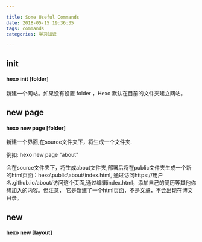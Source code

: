 ```yaml
---

title: Some Useful Commands
date: 2018-05-15 19:36:35
tags: commands
categories: 学习知识

---
```


## init

#### hexo init [folder]

新建一个网站。如果没有设置 folder ，Hexo 默认在目前的文件夹建立网站。

<!-- more -->

## new page

#### hexo new page [folder]
新建一个界面,在source文件夹下，将生成一个文件夹.

例如: hexo new page "about"

会在source文件夹下，将生成about文件夹,部署后将在public文件夹生成一个新的html页面：hexo\public\about\index.html,
通过访问https://用户名.github.io/about/访问这个页面,通过编辑index.html，添加自己的简历等其他你想加入的内容。但注意，
它是新建了一个html页面，不是文章，不会出现在博文目录。


## new

#### hexo new [layout] <title> ####

新建一篇文章。如果没有设置 layout 的话，默认使用 _config.yml 中的 default_layout 参数代替。如果标题包含空格的话，请使用引号括起来。

## server ##

#### hexo server ####

启动服务器。默认情况下，访问网址为： http://localhost:4000/。

## clean ##

#### hexo clean

清除缓存文件 (db.json) 和已生成的静态文件 (public)。

## generate ##

#### hexo generate(hexo g) ####

生成静态文件。

## deploy ##

#### hexo deploy(hexo d)

部署网站。

hexo clean  (清理)

### 一般的在上传代码的时候需要三部 , 先clean, 在generate ,最后deploy部署上去 ###
### 本地调试一般使用 server 启动服务器来进行调试 ###


